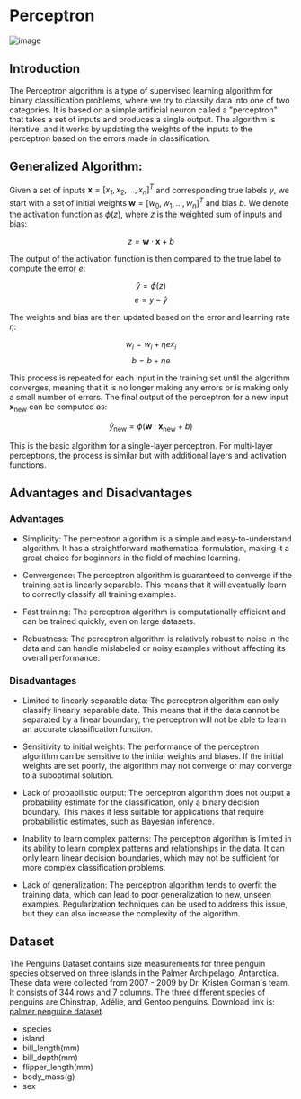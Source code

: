 # Perceptron
![image](https://user-images.githubusercontent.com/120424457/233535540-ade16c9c-93cc-45c7-b48e-545993f5c111.png)

## Introduction
The Perceptron algorithm is a type of supervised learning algorithm for binary classification problems, where we try to classify data into one of two categories. It is based on a simple artificial neuron called a "perceptron" that takes a set of inputs and produces a single output. The algorithm is iterative, and it works by updating the weights of the inputs to the perceptron based on the errors made in classification.

## Generalized Algorithm: 

Given a set of inputs $\mathbf{x} = [x_1, x_2, ..., x_n]^T$ and corresponding true labels $y$, we start with a set of initial weights $\mathbf{w} = [w_0, w_1, ..., w_n]^T$ and bias $b$. We denote the activation function as $\phi(z)$, where $z$ is the weighted sum of inputs and bias:

$$z = \mathbf{w} \cdot \mathbf{x} + b$$

The output of the activation function is then compared to the true label to compute the error $e$:

$$\hat{y} = \phi(z)$$
$$e = y - \hat{y}$$

The weights and bias are then updated based on the error and learning rate $\eta$:

$$w_i = w_i + \eta e x_i$$
$$b = b + \eta e$$

This process is repeated for each input in the training set until the algorithm converges, meaning that it is no longer making any errors or is making only a small number of errors. The final output of the perceptron for a new input $\mathbf{x}_\text{new}$ can be computed as:

$$\hat{y}_\text{new} = \phi(\mathbf{w} \cdot \mathbf{x}_\text{new} + b)$$

This is the basic algorithm for a single-layer perceptron. For multi-layer perceptrons, the process is similar but with additional layers and activation functions.


## Advantages and Disadvantages

### Advantages

- Simplicity: The perceptron algorithm is a simple and easy-to-understand algorithm. It has a straightforward mathematical formulation, making it a great choice for beginners in the field of machine learning.

- Convergence: The perceptron algorithm is guaranteed to converge if the training set is linearly separable. This means that it will eventually learn to correctly classify all training examples.

- Fast training: The perceptron algorithm is computationally efficient and can be trained quickly, even on large datasets.

- Robustness: The perceptron algorithm is relatively robust to noise in the data and can handle mislabeled or noisy examples without affecting its overall performance.


### Disadvantages

- Limited to linearly separable data: The perceptron algorithm can only classify linearly separable data. This means that if the data cannot be separated by a linear boundary, the perceptron will not be able to learn an accurate classification function.

- Sensitivity to initial weights: The performance of the perceptron algorithm can be sensitive to the initial weights and biases. If the initial weights are set poorly, the algorithm may not converge or may converge to a suboptimal solution.

- Lack of probabilistic output: The perceptron algorithm does not output a probability estimate for the classification, only a binary decision boundary. This makes it less suitable for applications that require probabilistic estimates, such as Bayesian inference.

- Inability to learn complex patterns: The perceptron algorithm is limited in its ability to learn complex patterns and relationships in the data. It can only learn linear decision boundaries, which may not be sufficient for more complex classification problems.

- Lack of generalization: The perceptron algorithm tends to overfit the training data, which can lead to poor generalization to new, unseen examples. Regularization techniques can be used to address this issue, but they can also increase the complexity of the algorithm.

## Dataset
The Penguins Dataset contains size measurements for three penguin species observed on three islands in the Palmer Archipelago, Antarctica. These data were collected from 2007 - 2009 by Dr. Kristen Gorman's team. It consists of 344 rows and 7 columns. The three different species of penguins are Chinstrap, Adélie, and Gentoo penguins. Download link is: [palmer penguine dataset](https://www.kaggle.com/datasets/parulpandey/palmer-archipelago-antarctica-penguin-data).
* species
* island
* bill_length(mm)
* bill_depth(mm)
* flipper_length(mm)
* body_mass(g)
* sex
